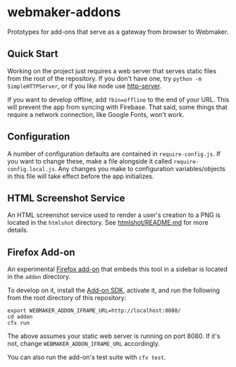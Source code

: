 webmaker-addons
===============

Prototypes for add-ons that serve as a gateway from browser to Webmaker.

## Quick Start

Working on the project just requires a web server that serves
static files from the root of the repository. If you don't have
one, try `python -m SimpleHTTPServer`, or if you like node use
[http-server][].

If you want to develop offline, add `?bin=offline` to the end of
your URL. This will prevent the app from syncing with Firebase.
That said, some things that require a network connection, like
Google Fonts, won't work.

## Configuration

A number of configuration defaults are contained in
`require-config.js`. If you want to change these, make a file
alongside it called `require-config.local.js`. Any changes you make
to configuration variables/objects in this file will take effect
before the app initializes.

## HTML Screenshot Service

An HTML screenshot service used to render a user's creation to a PNG
is located in the `htmlshot` directory. See [htmlshot/README.md][] for
more details.

## Firefox Add-on

An experimental [Firefox add-on][] that embeds this tool in a sidebar is
located in the `addon` directory.

To develop on it, install the [Add-on SDK][], activate it, and run the
following from the root directory of this repository:

```
export WEBMAKER_ADDON_IFRAME_URL=http://localhost:8080/
cd addon
cfx run
```

The above assumes your static web server is running on port 8080. If it's
not, change `WEBMAKER_ADDON_IFRAME_URL` accordingly.

You can also run the add-on's test suite with `cfx test`.

  [http-server]: https://www.npmjs.org/package/http-server
  [Add-on SDK]: https://developer.mozilla.org/en-US/Add-ons/SDK/Tutorials/Installation
  [htmlshot/README.md]: https://github.com/mozilla/webmaker-addons/tree/gh-pages/htmlshot#readme
  [Firefox add-on]: https://mozilla.github.io/webmaker-addons/addon/webmaker-addon.xpi
